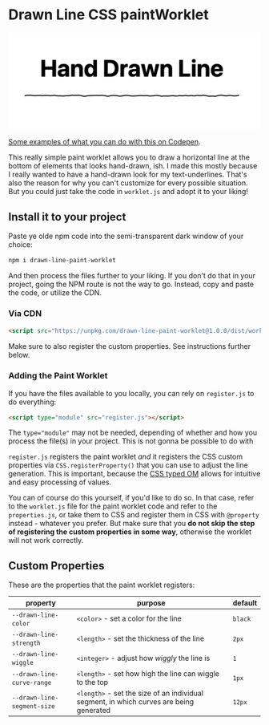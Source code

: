 # Drawn Line CSS paintWorklet

![Text showing a wobbly underline, that looks almost hand-drawn](example.png)

[Some examples of what you can do with this on Codepen](https://codepen.io/thomassemmler/pen/JjyErxw).

This really simple paint worklet allows you to draw a horizontal line at the bottom of elements that looks hand-drawn, ish. I made this mostly because I really wanted to have a hand-drawn look for my text-underlines. That's also the reason for why you can't customize for every possible situation. But you could just take the code in `worklet.js` and adopt it to your liking!

## Install it to your project

Paste ye olde npm code into the semi-transparent dark window of your choice:

```bash
npm i drawn-line-paint-worklet
```

And then process the files further to your liking. If you don't do that in your project, going the NPM route is not the way to go. Instead, copy and paste the code, or utilize the CDN.

### Via CDN

```html
<script src="https://unpkg.com/drawn-line-paint-worklet@1.0.0/dist/worklet.js"></script>
```

Make sure to also register the custom properties. See instructions further below.

### Adding the Paint Worklet

If you have the files available to you locally, you can rely on `register.js` to do everything:

```html
<script type="module" src="register.js"></script>
```

The `type="module"` may not be needed, depending of whether and how you process the file(s) in your project. This is not gonna be possible to do with 

`register.js` registers the paint worklet _and_ it registers the CSS custom properties via `CSS.registerProperty()` that you can use to adjust the line generation. This is important, because the [CSS typed OM](https://www.w3.org/TR/css-typed-om-1/) allows for intuitive and easy processing of values.

You can of course do this yourself, if you'd like to do so. In that case, refer to the `worklet.js` file for the paint worklet code and refer to the `properties.js`, or take them to CSS and register them in CSS with `@property` instead - whatever you prefer. But make sure that you **do not skip the step of registering the custom properties in some way**, otherwise the worklet will not work correctly.

## Custom Properties

These are the properties that the paint worklet registers:

| property | purpose | default |
|---|---|---|
| `--drawn-line-color` | `<color>` - set a color for the line | `black` |
| `--drawn-line-strength` | `<length>` - set the thickness of the line | `2px` |
| `--drawn-line-wiggle` | `<integer>` - adjust how _wiggly_ the line is | `1` |
| `--drawn-line-curve-range` | `<length>` - set how high the line can wiggle to the top | `1px` |
| `--drawn-line-segment-size` | `<length>` - set the size of an individual segment, in which curves are being generated | `12px` |